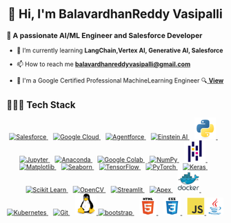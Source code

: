 <h1 align="center">🚀 Hi, I'm BalavardhanReddy Vasipalli</h1>
<h3>🎯 A passionate AI/ML Engineer and Salesforce Developer</h3>

- 🌱 I’m currently learning **LangChain,Vertex AI, Generative AI, Salesforce**

- 📫 How to reach me **balavardhanreddyvasipalli@gmail.com**
- 🌟 I'm a Google Certified Professional MachineLearning Engineer  🔍<a href="https://www.linkedin.com/posts/balavardhan-reddy-vasipalli_googlecloudcertified-professional-machinelearningengineer-activity-7346212958571524099-qUzn?utm_source=share&utm_medium=member_desktop&rcm=ACoAAETTbbABEBGk7g5QCN_l4UIO45k6WyfLTsk" target="_blank">
   <b>View</b>
  </a>

<h2>👨🏻‍💻 Tech Stack</h2>

<p align="center"> <a href="https://www.salesforce.com/" target="_blank" rel="noreferrer"> <img src="https://www.vectorlogo.zone/logos/salesforce/salesforce-icon.svg" alt="Salesforce" width="50" height="50" /> </a>&nbsp;&nbsp; <a href="https://cloud.google.com/" target="_blank" rel="noreferrer"> <img src="https://www.vectorlogo.zone/logos/google_cloud/google_cloud-icon.svg" alt="Google Cloud" width="50" height="50" /> </a>&nbsp;&nbsp; <a href="https://www.salesforce.com/agentforce/" target="_blank" rel="noreferrer"> <img src="https://content.partnerpage.io/eyJidWNrZXQiOiJwYXJ0bmVycGFnZS5wcm9kIiwia2V5IjoibWVkaWEvY29udGFjdF9pbWFnZXMvNWI4ZTAwYjMtNDY5YS00NTQ4LWI1MDgtNDZiZWQyOGRiY2ExL2RlYTVjMGM1LWVmN2QtNDJiNS04YTQwLTQ1ZjM2OGJlNDkxOC5wbmciLCJlZGl0cyI6eyJ0b0Zvcm1hdCI6IndlYnAiLCJyZXNpemUiOnsiZml0IjoiY29udGFpbiIsImJhY2tncm91bmQiOnsiciI6MjU1LCJnIjoyNTUsImIiOjI1NSwiYWxwaGEiOjB9fX19" alt="Agentforce" width="50" height="50" /> </a>&nbsp;&nbsp; <a href="https://www.salesforce.com/products/einstein-ai/" target="_blank" rel="noreferrer"> <img src="https://wp.sfdcdigital.com/en-us/wp-content/uploads/sites/4/2024/05/marquee-ethics-by-design.webp?w=1024" alt="Einstein AI" width="50" height="50" /> </a>&nbsp;&nbsp; <a href="https://www.python.org" target="_blank" rel="noreferrer"> <img src="https://raw.githubusercontent.com/devicons/devicon/master/icons/python/python-original.svg" alt="Python" width="50" height="50" /> </a>&nbsp;&nbsp; <a href="https://jupyter.org/" target="_blank" rel="noreferrer"> <img src="https://upload.wikimedia.org/wikipedia/commons/thumb/3/38/Jupyter_logo.svg/1200px-Jupyter_logo.svg.png" alt="Jupyter" width="50" height="50" /> </a>&nbsp;&nbsp; <a href="https://www.anaconda.com/" target="_blank" rel="noreferrer"> <img src="https://cdn.jsdelivr.net/gh/devicons/devicon/icons/anaconda/anaconda-original.svg" alt="Anaconda" width="50" height="50" /> </a>&nbsp;&nbsp; <a href="https://colab.research.google.com/" target="_blank" rel="noreferrer"> <img src="https://colab.research.google.com/img/colab_favicon_256px.png" alt="Google Colab" width="50" height="50" /> </a>&nbsp;&nbsp;<a href="https://numpy.org/" target="_blank" rel="noreferrer"> <img src="https://user-images.githubusercontent.com/98330/64479472-4b35c900-d16c-11e9-8d49-71fc02cd539f.png" alt="NumPy" width="50" height="50" /> </a>&nbsp;&nbsp; <a href="https://pandas.pydata.org/" target="_blank" rel="noreferrer"> <img src="https://raw.githubusercontent.com/devicons/devicon/master/icons/pandas/pandas-original.svg" alt="Pandas" width="50" height="50" /> </a>&nbsp;&nbsp; <a href="https://matplotlib.org/" target="_blank" rel="noreferrer"> <img src="https://upload.wikimedia.org/wikipedia/commons/8/84/Matplotlib_icon.svg" alt="Matplotlib" width="50" height="50" /> </a>&nbsp;&nbsp; <a href="https://seaborn.pydata.org/" target="_blank" rel="noreferrer"> <img src="https://seaborn.pydata.org/_images/logo-mark-lightbg.svg" alt="Seaborn" width="50" height="50" /> </a>&nbsp;&nbsp; <a href="https://www.tensorflow.org" target="_blank" rel="noreferrer"> <img src="https://www.vectorlogo.zone/logos/tensorflow/tensorflow-icon.svg" alt="TensorFlow" width="50" height="50" /> </a>&nbsp;&nbsp; <a href="https://pytorch.org/" target="_blank" rel="noreferrer"> <img src="https://www.vectorlogo.zone/logos/pytorch/pytorch-icon.svg" alt="PyTorch" width="50" height="50" /> </a>&nbsp;&nbsp; <a href="https://keras.io/" target="_blank" rel="noreferrer"> <img src="https://upload.wikimedia.org/wikipedia/commons/a/ae/Keras_logo.svg" alt="Keras" width="50" height="50" /> </a>&nbsp;&nbsp; <a href="https://scikit-learn.org/" target="_blank" rel="noreferrer"> <img src="https://upload.wikimedia.org/wikipedia/commons/thumb/0/05/Scikit_learn_logo_small.svg/1280px-Scikit_learn_logo_small.svg.png" alt="Scikit Learn" width="50" height="50" /> </a>&nbsp;&nbsp; <a href="https://opencv.org/" target="_blank" rel="noreferrer"> <img src="https://www.vectorlogo.zone/logos/opencv/opencv-icon.svg" alt="OpenCV" width="50" height="50" /> </a>&nbsp;&nbsp; <a href="https://streamlit.io/" target="_blank" rel="noreferrer"> <img src="https://encrypted-tbn0.gstatic.com/images?q=tbn:ANd9GcTGDKmSgL7UJ6sstMUQTtjI2iDN7ClN2jRZ5Q&s" alt="Streamlit" width="50" height="50" /> </a>&nbsp;&nbsp; <a href="https://developer.salesforce.com/docs/atlas.en-us.apexcode.meta/apexcode/apex_intro.htm" target="_blank" rel="noreferrer"> <img src="https://media.licdn.com/dms/image/v2/D4D12AQFpMentYRp9WQ/article-cover_image-shrink_600_2000/article-cover_image-shrink_600_2000/0/1685558134344?e=2147483647&v=beta&t=1wBotwV0-A1MkhCEv0wlCNl_gUsttQVxc0xHCeC5mfs" alt="Apex" width="50" height="50" /> </a>&nbsp;&nbsp; <a href="https://www.docker.com/" target="_blank" rel="noreferrer"> <img src="https://raw.githubusercontent.com/devicons/devicon/master/icons/docker/docker-original-wordmark.svg" alt="Docker" width="50" height="50" /> </a>&nbsp;&nbsp; <a href="https://kubernetes.io/" target="_blank" rel="noreferrer"> <img src="https://www.vectorlogo.zone/logos/kubernetes/kubernetes-icon.svg" alt="Kubernetes" width="50" height="50" /> </a>&nbsp;&nbsp; <a href="https://git-scm.com/" target="_blank" rel="noreferrer"> <img src="https://www.vectorlogo.zone/logos/git-scm/git-scm-icon.svg" alt="Git" width="50" height="50" /> </a>&nbsp;&nbsp; <a href="https://www.linux.org/" target="_blank" rel="noreferrer"> <img src="https://raw.githubusercontent.com/devicons/devicon/master/icons/linux/linux-original.svg" alt="Linux" width="50" height="50" /> </a>
 <!-- Bootstrap (updated logo) --> <a href="https://getbootstrap.com" target="_blank" rel="noreferrer"> <img src="https://logo.svgcdn.com/d/bootstrap-original-wordmark-8x.png" alt="bootstrap" width="40" height="40"/> </a>&nbsp;&nbsp; <!-- HTML5 --> <a href="https://www.w3.org/html/" target="_blank" rel="noreferrer"> <img src="https://raw.githubusercontent.com/devicons/devicon/master/icons/html5/html5-original-wordmark.svg" alt="html5" width="40" height="40"/> </a>&nbsp;&nbsp; <!-- CSS3 --> <a href="https://www.w3schools.com/css/" target="_blank" rel="noreferrer"> <img src="https://raw.githubusercontent.com/devicons/devicon/master/icons/css3/css3-original-wordmark.svg" alt="css3" width="40" height="40"/> </a>&nbsp;&nbsp; <!-- JavaScript --> <a href="https://developer.mozilla.org/en-US/docs/Web/JavaScript" target="_blank" rel="noreferrer"> <img src="https://raw.githubusercontent.com/devicons/devicon/master/icons/javascript/javascript-original.svg" alt="javascript" width="40" height="40"/> </a><!-- Java --> <a href="https://www.java.com" target="_blank" rel="noreferrer"> <img src="https://raw.githubusercontent.com/devicons/devicon/master/icons/java/java-original.svg" alt="java" width="40" height="40"/> </a> </p>

